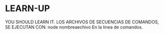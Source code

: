 # LEARN-UP
YOU SHOULD LEARN IT.
LOS ARCHIVOS DE SECUENCIAS DE COMANDOS,
SE EJECUTAN CON: node nombreaechivo
En la linea de comandos.
